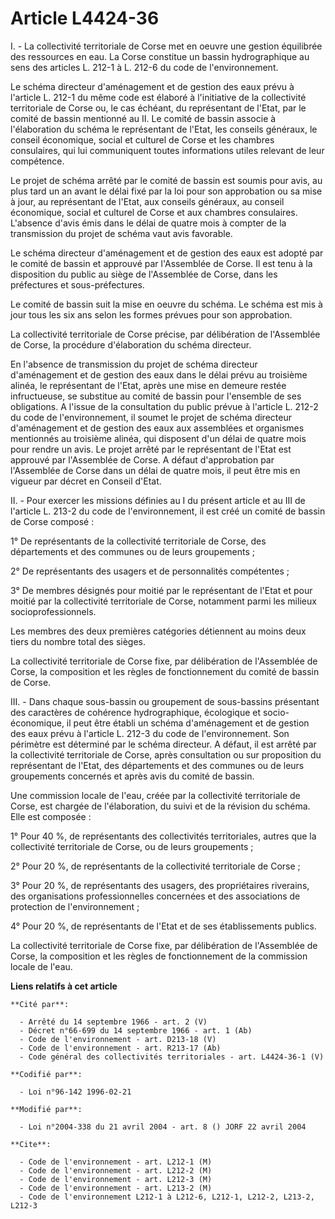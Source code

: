 # Article L4424-36

I. - La collectivité territoriale de Corse met en oeuvre une gestion équilibrée des ressources en eau. La Corse constitue un
bassin hydrographique au sens des articles L. 212-1 à L. 212-6 du code de l'environnement.

Le schéma directeur d'aménagement et de gestion des eaux prévu à l'article L. 212-1 du même code est élaboré à l'initiative
de la collectivité territoriale de Corse ou, le cas échéant, du représentant de l'Etat, par le comité de bassin mentionné au
II. Le comité de bassin associe à l'élaboration du schéma le représentant de l'Etat, les conseils généraux, le conseil
économique, social et culturel de Corse et les chambres consulaires, qui lui communiquent toutes informations utiles relevant
de leur compétence.

Le projet de schéma arrêté par le comité de bassin est soumis pour avis, au plus tard un an avant le délai fixé par la loi
pour son approbation ou sa mise à jour, au représentant de l'Etat, aux conseils généraux, au conseil économique, social et
culturel de Corse et aux chambres consulaires. L'absence d'avis émis dans le délai de quatre mois à compter de la
transmission du projet de schéma vaut avis favorable.

Le schéma directeur d'aménagement et de gestion des eaux est adopté par le comité de bassin et approuvé par l'Assemblée de
Corse. Il est tenu à la disposition du public au siège de l'Assemblée de Corse, dans les préfectures et sous-préfectures.

Le comité de bassin suit la mise en oeuvre du schéma. Le schéma est mis à jour tous les six ans selon les formes prévues pour
son approbation.

La collectivité territoriale de Corse précise, par délibération de l'Assemblée de Corse, la procédure d'élaboration du schéma
directeur.

En l'absence de transmission du projet de schéma directeur d'aménagement et de gestion des eaux dans le délai prévu au
troisième alinéa, le représentant de l'Etat, après une mise en demeure restée infructueuse, se substitue au comité de bassin
pour l'ensemble de ses obligations. A l'issue de la consultation du public prévue à l'article L. 212-2 du code de
l'environnement, il soumet le projet de schéma directeur d'aménagement et de gestion des eaux aux assemblées et organismes
mentionnés au troisième alinéa, qui disposent d'un délai de quatre mois pour rendre un avis. Le projet arrêté par le
représentant de l'Etat est approuvé par l'Assemblée de Corse. A défaut d'approbation par l'Assemblée de Corse dans un délai
de quatre mois, il peut être mis en vigueur par décret en Conseil d'Etat.

II. - Pour exercer les missions définies au I du présent article et au III de l'article L. 213-2 du code de l'environnement,
il est créé un comité de bassin de Corse composé :

1° De représentants de la collectivité territoriale de Corse, des départements et des communes ou de leurs groupements ;

2° De représentants des usagers et de personnalités compétentes ;

3° De membres désignés pour moitié par le représentant de l'Etat et pour moitié par la collectivité territoriale de Corse,
notamment parmi les milieux socioprofessionnels.

Les membres des deux premières catégories détiennent au moins deux tiers du nombre total des sièges.

La collectivité territoriale de Corse fixe, par délibération de l'Assemblée de Corse, la composition et les règles de
fonctionnement du comité de bassin de Corse.

III. - Dans chaque sous-bassin ou groupement de sous-bassins présentant des caractères de cohérence hydrographique,
écologique et socio-économique, il peut être établi un schéma d'aménagement et de gestion des eaux prévu à l'article L. 212-3
du code de l'environnement. Son périmètre est déterminé par le schéma directeur. A défaut, il est arrêté par la collectivité
territoriale de Corse, après consultation ou sur proposition du représentant de l'Etat, des départements et des communes ou
de leurs groupements concernés et après avis du comité de bassin.

Une commission locale de l'eau, créée par la collectivité territoriale de Corse, est chargée de l'élaboration, du suivi et de
la révision du schéma. Elle est composée :

1° Pour 40 %, de représentants des collectivités territoriales, autres que la collectivité territoriale de Corse, ou de leurs
groupements ;

2° Pour 20 %, de représentants de la collectivité territoriale de Corse ;

3° Pour 20 %, de représentants des usagers, des propriétaires riverains, des organisations professionnelles concernées et des
associations de protection de l'environnement ;

4° Pour 20 %, de représentants de l'Etat et de ses établissements publics.

La collectivité territoriale de Corse fixe, par délibération de l'Assemblée de Corse, la composition et les règles de
fonctionnement de la commission locale de l'eau.

**Liens relatifs à cet article**

	**Cité par**:

	  - Arrêté du 14 septembre 1966 - art. 2 (V)
	  - Décret n°66-699 du 14 septembre 1966 - art. 1 (Ab)
	  - Code de l'environnement - art. D213-18 (V)
	  - Code de l'environnement - art. R213-17 (Ab)
	  - Code général des collectivités territoriales - art. L4424-36-1 (V)

	**Codifié par**:

	  - Loi n°96-142 1996-02-21

	**Modifié par**:

	  - Loi n°2004-338 du 21 avril 2004 - art. 8 () JORF 22 avril 2004

	**Cite**:

	  - Code de l'environnement - art. L212-1 (M)
	  - Code de l'environnement - art. L212-2 (M)
	  - Code de l'environnement - art. L212-3 (M)
	  - Code de l'environnement - art. L213-2 (M)
	  - Code de l'environnement L212-1 à L212-6, L212-1, L212-2, L213-2, L212-3
